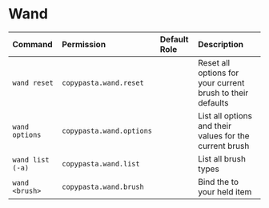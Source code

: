 # Wand

| Command | Permission | Default Role  | Description |
| :------ | :--------- | :-----------  | :---------- |
| `wand reset` | `copypasta.wand.reset` |   | Reset all options for your current brush to their defaults |
| `wand options` | `copypasta.wand.options` |   | List all options and their values for the current brush |
| `wand list (-a)` | `copypasta.wand.list` |   | List all brush types |
| `wand <brush>` | `copypasta.wand.brush` |   | Bind the <brush> to your held item |
